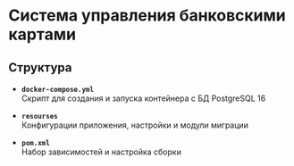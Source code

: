 # Система управления банковскими картами

## Структура

- **`docker-compose.yml`**  
  Скрипт для создания и запуска контейнера с БД PostgreSQL 16

- **`resourses`**  
  Конфигурации приложения, настройки и модули миграции

- **`pom.xml`**  
  Набор зависимостей и настройка сборки